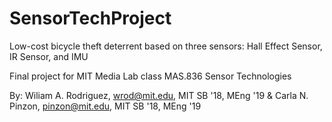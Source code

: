 # SensorTechProject
Low-cost bicycle theft deterrent based on three sensors: Hall Effect Sensor, IR Sensor, and IMU

Final project for MIT Media Lab class MAS.836 Sensor Technologies

By: Wiliam A. Rodriguez, wrod@mit.edu, MIT SB '18, MEng '19 & Carla N. Pinzon, pinzon@mit.edu, MIT SB '18, MEng '19
